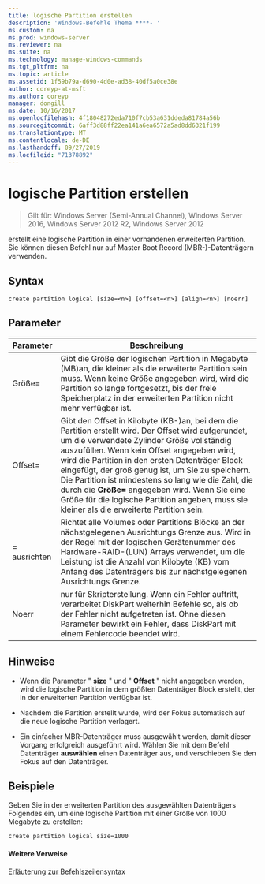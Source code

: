 ```yaml
---
title: logische Partition erstellen
description: 'Windows-Befehle Thema ****- '
ms.custom: na
ms.prod: windows-server
ms.reviewer: na
ms.suite: na
ms.technology: manage-windows-commands
ms.tgt_pltfrm: na
ms.topic: article
ms.assetid: 1f59b79a-d690-4d0e-ad38-40df5a0ce38e
author: coreyp-at-msft
ms.author: coreyp
manager: dongill
ms.date: 10/16/2017
ms.openlocfilehash: 4f18048272eda710f7cb53a631ddeda81784a56b
ms.sourcegitcommit: 6aff3d88ff22ea141a6ea6572a5ad8dd6321f199
ms.translationtype: MT
ms.contentlocale: de-DE
ms.lasthandoff: 09/27/2019
ms.locfileid: "71378892"
---
```

# <a name="create-partition-logical"></a>logische Partition erstellen

>Gilt für: Windows Server (Semi-Annual Channel), Windows Server 2016, Windows Server 2012 R2, Windows Server 2012

erstellt eine logische Partition in einer vorhandenen erweiterten Partition. Sie können diesen Befehl nur auf Master Boot Record \(MBR-\)-Datenträgern verwenden.  
  
  
  
## <a name="syntax"></a>Syntax  
  
```  
create partition logical [size=<n>] [offset=<n>] [align=<n>] [noerr]  
```  
  
## <a name="parameters"></a>Parameter  
  
|  Parameter  |                                                                                                                                                                                                                       Beschreibung                                                                                                                                                                                                                        |
|-------------|----------------------------------------------------------------------------------------------------------------------------------------------------------------------------------------------------------------------------------------------------------------------------------------------------------------------------------------------------------------------------------------------------------------------------------------------------------|
|  Größe\=<n>  |                                                                                                              Gibt die Größe der logischen Partition in Megabyte \(MB\)an, die kleiner als die erweiterte Partition sein muss. Wenn keine Größe angegeben wird, wird die Partition so lange fortgesetzt, bis der freie Speicherplatz in der erweiterten Partition nicht mehr verfügbar ist.                                                                                                               |
| Offset\=<n> | Gibt den Offset in Kilobyte \(KB-\)an, bei dem die Partition erstellt wird. Der Offset wird aufgerundet, um die verwendete Zylinder Größe vollständig auszufüllen. Wenn kein Offset angegeben wird, wird die Partition in den ersten Datenträger Block eingefügt, der groß genug ist, um Sie zu speichern. Die Partition ist mindestens so lang wie die Zahl, die durch die **Größe\=<n>** angegeben wird. Wenn Sie eine Größe für die logische Partition angeben, muss sie kleiner als die erweiterte Partition sein. |
| \=<n> ausrichten  |                                                                                     Richtet alle Volumes oder Partitions Blöcke an der nächstgelegenen Ausrichtungs Grenze aus. Wird in der Regel mit der logischen Gerätenummer des Hardware-RAID-\(LUN\) Arrays verwendet, um die Leistung  <n> ist die Anzahl von Kilobyte \(KB\) vom Anfang des Datenträgers bis zur nächstgelegenen Ausrichtungs Grenze.                                                                                      |
|    Noerr    |                                                                                                                           nur für Skripterstellung. Wenn ein Fehler auftritt, verarbeitet DiskPart weiterhin Befehle so, als ob der Fehler nicht aufgetreten ist. Ohne diesen Parameter bewirkt ein Fehler, dass DiskPart mit einem Fehlercode beendet wird.                                                                                                                           |
  
## <a name="remarks"></a>Hinweise  
  
-   Wenn die Parameter " **size** " und " **Offset** " nicht angegeben werden, wird die logische Partition in dem größten Datenträger Block erstellt, der in der erweiterten Partition verfügbar ist.  
  
-   Nachdem die Partition erstellt wurde, wird der Fokus automatisch auf die neue logische Partition verlagert.  
  
-   Ein einfacher MBR-Datenträger muss ausgewählt werden, damit dieser Vorgang erfolgreich ausgeführt wird. Wählen Sie mit dem Befehl Datenträger **auswählen** einen Datenträger aus, und verschieben Sie den Fokus auf den Datenträger.  
  
## <a name="BKMK_examples"></a>Beispiele  
Geben Sie in der erweiterten Partition des ausgewählten Datenträgers Folgendes ein, um eine logische Partition mit einer Größe von 1000 Megabyte zu erstellen:  
  
```  
create partition logical size=1000  
```  
  
#### <a name="additional-references"></a>Weitere Verweise  
[Erläuterung zur Befehlszeilensyntax](command-line-syntax-key.md)  
  

  

